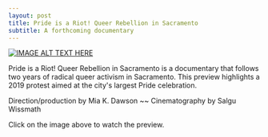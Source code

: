 ```yaml
---
layout: post
title: Pride is a Riot! Queer Rebellion in Sacramento
subtitle: A forthcoming documentary
---
```


[![IMAGE ALT TEXT HERE](https://img.youtube.com/vi/YNzKfEEsmqk/0.jpg)](https://youtu.be/YNzKfEEsmqk)

Pride is a Riot! Queer Rebellion in Sacramento is a documentary that follows two years of radical queer activism in Sacramento. This preview highlights a 2019 protest aimed at the city's largest Pride celebration. 

Direction/production by Mia K. Dawson ~~ Cinematography by Salgu Wissmath    

Click on the image above to watch the preview.

